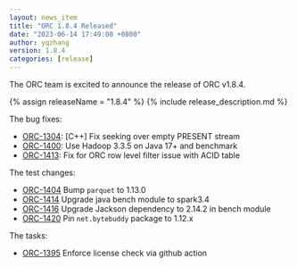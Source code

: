 ```yaml
---
layout: news_item
title: "ORC 1.8.4 Released"
date: "2023-06-14 17:49:00 +0800"
author: yqzhang
version: 1.8.4
categories: [release]
---
```


The ORC team is excited to announce the release of ORC v1.8.4.

{% assign releaseName = "1.8.4" %}
{% include release_description.md %}

The bug fixes:
- [ORC-1304]({{site.jira}}/ORC-1304): [C++] Fix seeking over empty PRESENT stream
- [ORC-1400]({{site.jira}}/ORC-1400): Use Hadoop 3.3.5 on Java 17+ and benchmark
- [ORC-1413]({{site.jira}}/ORC-1413): Fix for ORC row level filter issue with ACID table


The test changes:
- [ORC-1404]({{site.jira}}/ORC-1404) Bump `parquet` to 1.13.0
- [ORC-1414]({{site.jira}}/ORC-1414) Upgrade java bench module to spark3.4
- [ORC-1416]({{site.jira}}/ORC-1416) Upgrade Jackson dependency to 2.14.2 in bench module
- [ORC-1420]({{site.jira}}/ORC-1420) Pin `net.bytebuddy` package to 1.12.x


The tasks:
- [ORC-1395]({{site.jira}}/ORC-1395) Enforce license check via github action
